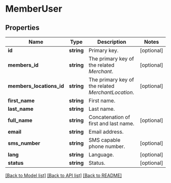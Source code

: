 # MemberUser

## Properties
Name | Type | Description | Notes
------------ | ------------- | ------------- | -------------
**id** | **string** | Primary key. | [optional] 
**members_id** | **string** | The primary key of the related *Merchant*. | [optional] 
**members_locations_id** | **string** | The primary key of the related *MerchantLocation*. | [optional] 
**first_name** | **string** | First name. | 
**last_name** | **string** | Last name. | 
**full_name** | **string** | Concatenation of first and last name. | [optional] 
**email** | **string** | Email address. | 
**sms_number** | **string** | SMS capable phone number. | [optional] 
**lang** | **string** | Language. | [optional] 
**status** | **string** | Status. | [optional] 

[[Back to Model list]](../README.md#documentation-for-models) [[Back to API list]](../README.md#documentation-for-api-endpoints) [[Back to README]](../README.md)


